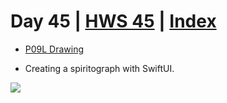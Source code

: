 # Day 45 | [HWS 45](https://www.hackingwithswift.com/100/swiftui/45) | [Index](https://github.com/JulesMoorhouse/100DaysOfSwiftUI/blob/main/README.md)

- [P09L Drawing](https://github.com/JulesMoorhouse/100DaysOfSwiftUI/blob/main/P09L%20Drawing/P09L%20Drawing/ContentView.swift) 

- Creating a spiritograph with SwiftUI.

<img src="../Images/day45l.gif">
